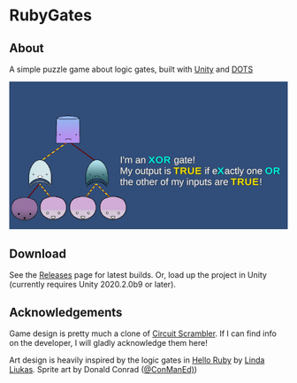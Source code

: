 # RubyGates

## About

A simple puzzle game about logic gates, built with [Unity](https://unity.com/) and [DOTS](https://unity.com/dots)

![image](https://raw.githubusercontent.com/cdwfs/RubyGates/master/screenshot.png)

## Download

See the [Releases](https://github.com/cdwfs/RubyGates/releases) page for latest builds. Or, load up the project in Unity (currently requires Unity 2020.2.0b9 or later).

## Acknowledgements

Game design is pretty much a clone of [Circuit Scrambler](https://www.youtube.com/watch?v=bg35pi9t8f4). If I can find info on the developer, I will gladly acknowledge them here!

Art design is heavily inspired by the logic gates in [Hello Ruby](https://www.helloruby.com/) by [Linda Liukas](https://www.helloruby.com/about#lindaliukas). Sprite art by Donald Conrad ([@ConManEd)](https://twitter.com/ConManEd))


